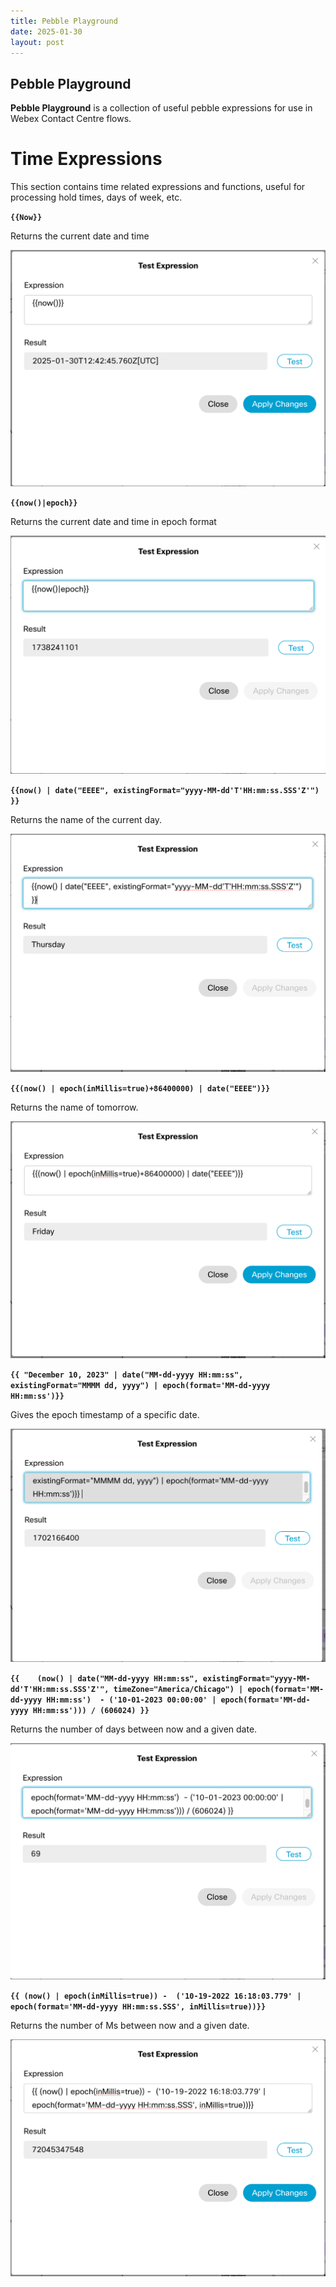 ```yaml
---
title: Pebble Playground
date: 2025-01-30
layout: post
---
```


## Pebble Playground

**Pebble Playground** is a collection of useful pebble expressions for use in Webex Contact Centre flows.

# Time Expressions

This section contains time related expressions and functions, useful for processing hold times, days of week, etc.

**`{{Now}}`**

Returns the current date and time

![Now()](../assets/images/Pebbleplayground/now.png)

**`{{now()|epoch}}`**

Returns the current date and time in epoch format

![Now() in Epoch](../assets/images/Pebbleplayground/NowEpoch.png)

**`{{now() | date("EEEE", existingFormat="yyyy-MM-dd'T'HH:mm:ss.SSS'Z'") }}`**

Returns the name of the current day.

![Current Day](../assets/images/Pebbleplayground/currentday.png)

**`{{(now() | epoch(inMillis=true)+86400000) | date("EEEE")}}`**

Returns the name of tomorrow.

![Tomorrow](../assets/images/Pebbleplayground/Tomorrow.png)

**`{{ "December 10, 2023" | date("MM-dd-yyyy HH:mm:ss", existingFormat="MMMM dd, yyyy") | epoch(format='MM-dd-yyyy HH:mm:ss')}}`**

Gives the epoch timestamp of a specific date.

![Epoch Of Date](../assets/images/Pebbleplayground/epochofdate.png)

**`{{    (now() | date("MM-dd-yyyy HH:mm:ss", existingFormat="yyyy-MM-dd'T'HH:mm:ss.SSS'Z'", timeZone="America/Chicago") | epoch(format='MM-dd-yyyy HH:mm:ss')  - ('10-01-2023 00:00:00' | epoch(format='MM-dd-yyyy HH:mm:ss'))) / (606024) }}`**

Returns the number of days between now and a given date.

![Days Between Dates](../assets/images/Pebbleplayground/daysbetween.png)

**`{{ (now() | epoch(inMillis=true)) -  ('10-19-2022 16:18:03.779' | epoch(format='MM-dd-yyyy HH:mm:ss.SSS', inMillis=true))}}`**

Returns the number of Ms between now and a given date.

![Ms Between Now and date](../assets/images/Pebbleplayground/msbetweendate.png)

